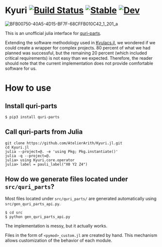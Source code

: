 # Kyuri [![Build Status](https://github.com/AtelierArith/Kyuri.jl/actions/workflows/CI.yml/badge.svg?branch=main)](https://github.com/AtelierArith/Kyuri.jl/actions/workflows/CI.yml?query=branch%3Amain) [![Stable](https://img.shields.io/badge/docs-stable-blue.svg)](https://AtelierArith.github.io/Kyuri.jl/stable/) [![Dev](https://img.shields.io/badge/docs-dev-blue.svg)](https://AtelierArith.github.io/Kyuri.jl/dev/)

![BFB00750-40A5-4D15-BF7F-68CFFB010C42_1_201_a](https://user-images.githubusercontent.com/16760547/212356653-7460c70e-0407-4926-af28-0b5c44afc4df.jpeg)

This is an unofficial julia interface for [quri-parts](https://quri-parts.qunasys.com/).

Extending the software methodology used in [Kyulacs.jl](https://github.com/AtelierArith/Kyulacs.jl), we wondered if we could create a wrapper for complex projects. 80 percent of what we had planned was successful, but the remaining 20 percent (which included critical requirements) is not easy than we expected. Therefore, the reader should note that the current implementation does not provide comfortable software for us.

# How to use

## Install quri-parts

```console
$ pip3 install quri-parts
```

## Call quri-parts from Julia

```console
git clone https://github.com/AtelierArith/Kyuri.jl.git
cd Kyuri.jl
julia --project=@. -e 'using Pkg; Pkg.instantiate()'
julia -q --project=@.
julia> using Kyuri.core.operator
julia> label = pauli_label("X0 Y2 Z4")
```

## How do we generate files located under `src/quri_parts`?

Most files located under `src/quri_parts/` are generated automatically using `src/gen_quri_parts_api.py`.

```console
$ cd src
$ python gen_quri_parts_api.py
```

The implementation is messy, but it actually works.

Files in the form of `<pymod>_custom.jl` are created by hand. This mechanism allows customization of the behavior of each module.
